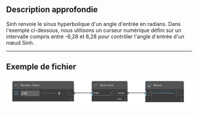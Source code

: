 ## Description approfondie
Sinh renvoie le sinus hyperbolique d'un angle d'entrée en radians. Dans l'exemple ci-dessous, nous utilisons un curseur numérique défini sur un intervalle compris entre -6,28 et 6,28 pour contrôler l'angle d'entrée d'un nœud Sinh.
___
## Exemple de fichier

![Sinh](./DSCore.Math.Sinh_img.jpg)

